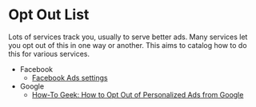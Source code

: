 Opt Out List
============

Lots of services track you, usually to serve better ads. Many services let you opt out of this in one way or another. This aims to catalog how to do this for various services.

- Facebook
  - [Facebook Ads settings](https://www.facebook.com/settings?tab=ads)
- Google
  - [How-To Geek: How to Opt Out of Personalized Ads from Google](http://www.howtogeek.com/285835/how-to-opt-out-of-personalized-ads-from-google/)